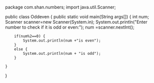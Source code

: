 package com.shan.numbers;
import java.util.Scanner;



public class Oddeven {
	public static void main(String args[]) {
		int num;
		Scanner scanner=new Scanner(System.in);
		System.out.println("Enter number to check if it is odd or even:");
		num =scanner.nextInt();
		
		if(num%2==0) {
			System.out.println(num +"is even");
		}
		else {
			System.out.println(num + "is odd");
		}

	}
	
}

